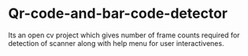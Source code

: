 # Qr-code-and-bar-code-detector
Its an open cv project which gives number of frame counts required for detection of scanner along with help menu for user interactivenes.
